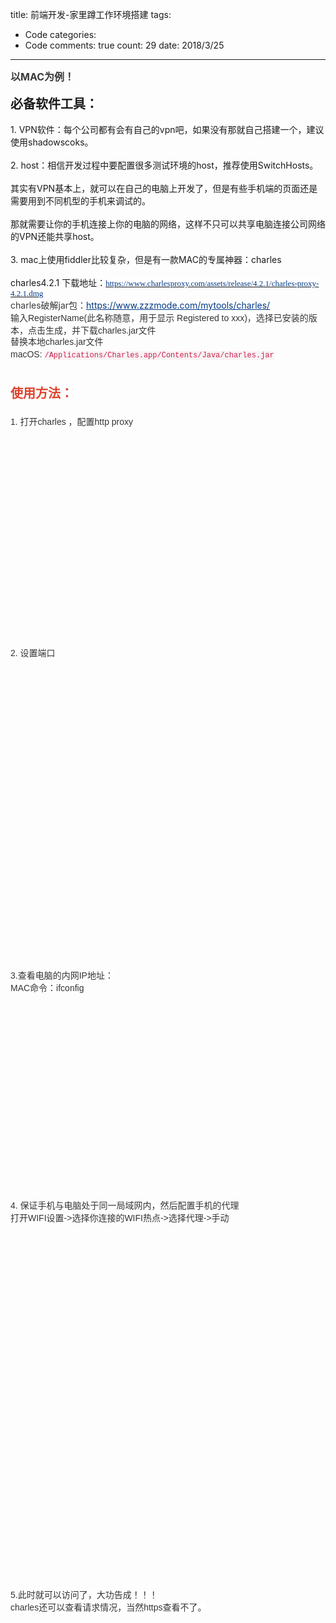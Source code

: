 title: 前端开发-家里蹲工作环境搭建
tags: 
  - Code
categories: 
  - Code
comments: true
count: 29
date: 2018/3/25
---
  <div yne-bulb-block="heading" yne-bulb-level="3" id="61turu1521991115398" style="white-space: pre-wrap;"><span style="font-size:16px;color:#393939;font-weight:bold;">以MAC为例！</span></div><div yne-bulb-block="paragraph" style="white-space: pre-wrap;"><br></div><div yne-bulb-block="heading" yne-bulb-level="2" id="46omea1521992146184" style="white-space: pre-wrap;"><span style="font-size:20px;font-weight:bold;">必备软件工具：</span></div><div yne-bulb-block="paragraph" style="white-space: pre-wrap;"><br></div><div yne-bulb-block="paragraph" style="white-space: pre-wrap;">1.&nbsp;VPN软件：每个公司都有会有自己的vpn吧，如果没有那就自己搭建一个，建议使用shadowscoks。</div><div yne-bulb-block="paragraph" style="white-space: pre-wrap;"><br></div><div yne-bulb-block="paragraph" style="white-space: pre-wrap;">2.&nbsp;host：相信开发过程中要配置很多测试环境的host，推荐使用SwitchHosts。</div><div yne-bulb-block="paragraph" style="white-space: pre-wrap;"><br></div><div yne-bulb-block="paragraph" style="white-space: pre-wrap;">其实有VPN基本上，就可以在自己的电脑上开发了，但是有些手机端的页面还是需要用到不同机型的手机来调试的。</div><div yne-bulb-block="paragraph" style="white-space: pre-wrap;"><br></div><div yne-bulb-block="paragraph" style="white-space: pre-wrap;">那就需要让你的手机连接上你的电脑的网络，这样不只可以共享电脑连接公司网络的VPN还能共享host。</div><div yne-bulb-block="paragraph" style="white-space: pre-wrap;"><br></div><div yne-bulb-block="paragraph" style="white-space: pre-wrap;">3.&nbsp;mac上使用fiddler比较复杂，但是有一款MAC的专属神器：charles</div><div yne-bulb-block="paragraph" style="white-space: pre-wrap;"><br></div><div yne-bulb-block="paragraph" style="white-space: pre-wrap;">charles4.2.1&nbsp;下载地址：<a href="https://www.charlesproxy.com/assets/release/4.2.1/charles-proxy-4.2.1.dmg"><span style="font-size:13px;font-family:SimHei,STHeiti;color:#003884;background-color:#ffffff;">https://www.charlesproxy.com/assets/release/4.2.1/charles-proxy-4.2.1.dmg</span></a></div><div yne-bulb-block="paragraph" style="white-space: pre-wrap;"><span style="color:#393939;">charles破解jar包：</span><a href="https://www.zzzmode.com/mytools/charles/"><span style="color:#003884;text-decoration:underline;">https://www.zzzmode.com/mytools/charles/</span></a></div><div yne-bulb-block="paragraph" style="white-space: pre-wrap;"><span style="font-family:Arial;color:#333333;background-color:#ffffff;">输入RegisterName(此名称随意，用于显示&nbsp;Registered&nbsp;to&nbsp;xxx)，选择已安装的版本，点击生成，并下载charles.jar文件</span></div><div yne-bulb-block="paragraph" style="white-space: pre-wrap;line-height:1.42857;line-height:1.42857;"><span style="font-family:Arial;color:#333333;background-color:#ffffff;">替换本地charles.jar文件</span></div><div yne-bulb-block="paragraph" style="white-space: pre-wrap;line-height:1.42857;line-height:1.42857;"><span style="font-family:Arial;color:#333333;background-color:#ffffff;">macOS:&nbsp;</span><span style="font-size:12px;font-family:Courier New;color:#c7254e;background-color:#f9f2f4;">/Applications/Charles.app/Contents/Java/charles.jar</span></div><div yne-bulb-block="paragraph" style="white-space: pre-wrap;line-height:1.42857;line-height:1.42857;"><br></div><div yne-bulb-block="heading" yne-bulb-level="3" id="24glif1521992823243" style="white-space: pre-wrap;line-height:1.42857;line-height:1.42857;"><br></div><div yne-bulb-block="heading" yne-bulb-level="2" id="8wbly1521993580261" style="white-space: pre-wrap;line-height:1.42857;line-height:1.42857;"><span style="font-size:20px;font-family:Courier New;color:#df402a;font-weight:bold;">使用方法：</span></div><div yne-bulb-block="paragraph" style="white-space: pre-wrap;"><br></div><div yne-bulb-block="paragraph" style="white-space: pre-wrap;"><span style="font-family:Arial;color:#333333;background-color:#ffffff;">1.&nbsp;打开charles&nbsp;，配置http&nbsp;proxy</span></div><div yne-bulb-block="image" style="height:350;"><img data-media-type="image" src="/images/5dbb9394e4d8a2f3a7806748a297b18d.png" alt=""></div><div yne-bulb-block="paragraph" style="white-space: pre-wrap;"><span style="font-family:Arial;color:#333333;background-color:#ffffff;">2.&nbsp;设置端口</span></div><div yne-bulb-block="image" style="height:496;"><img data-media-type="image" src="/images/e3abde0ace963f3250d506ec74768029.png" alt=""></div><div yne-bulb-block="paragraph" style="white-space: pre-wrap;"><span style="font-family:Arial;color:#333333;background-color:#ffffff;">3.查看电脑的内网IP地址：</span></div><div yne-bulb-block="paragraph" style="white-space: pre-wrap;"><span style="font-family:Arial;color:#333333;background-color:#ffffff;">MAC命令：ifconfig</span></div><div yne-bulb-block="image" style="height:311;"><img data-media-type="image" src="/images/6670029918a9455a8ce29073b48b33cf.png" alt=""></div><div yne-bulb-block="paragraph" style="white-space: pre-wrap;"><br></div><div yne-bulb-block="paragraph" style="white-space: pre-wrap;"><span style="font-family:Arial;color:#333333;background-color:#ffffff;">4.&nbsp;保证手机与电脑处于同一局域网内，然后配置手机的代理</span></div><div yne-bulb-block="paragraph" style="white-space: pre-wrap;"><span style="font-family:Arial;color:#333333;background-color:#ffffff;">打开WIFI设置-&gt;选择你连接的WIFI热点-&gt;选择代理-&gt;手动</span></div><div yne-bulb-block="image" style="height:583;"><img data-media-type="image" src="/images/96733f210cc695d8c7369b3faeefbc88.png" alt=""></div><div yne-bulb-block="paragraph" style="white-space: pre-wrap;"><span style="font-family:Arial;color:#333333;background-color:#ffffff;">5.此时就可以访问了，大功告成！！！</span></div><div yne-bulb-block="paragraph" style="white-space: pre-wrap;"><span style="font-family:Arial;color:#333333;background-color:#ffffff;">charles还可以查看请求情况，当然https查看不了。</span></div><div yne-bulb-block="image" style="height:512;"><img data-media-type="image" src="/images/f7dc7d99a90a4dc0fe0155a5e90bb5c7.png" alt=""></div><div yne-bulb-block="paragraph" style="white-space: pre-wrap;"><br></div><div yne-bulb-block="paragraph" style="white-space: pre-wrap;"><br></div>